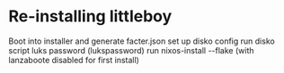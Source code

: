 # Re-installing littleboy

Boot into installer and generate facter.json
set up disko config
run disko script
luks password (lukspassword)
run nixos-install --flake (with lanzaboote disabled for first install)